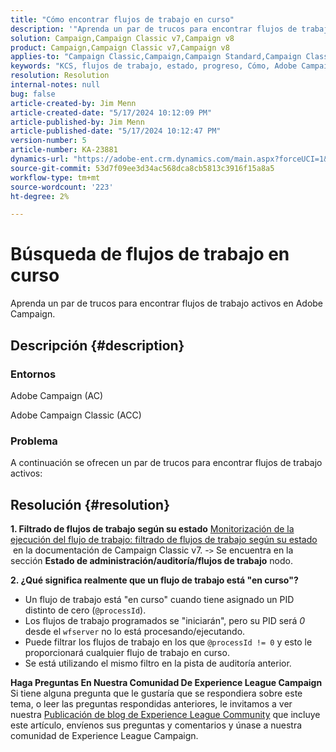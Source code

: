 ```yaml
---
title: "Cómo encontrar flujos de trabajo en curso"
description: '"Aprenda un par de trucos para encontrar flujos de trabajo activos en Adobe Campaign".'
solution: Campaign,Campaign Classic v7,Campaign v8
product: Campaign,Campaign Classic v7,Campaign v8
applies-to: "Campaign Classic,Campaign,Campaign Standard,Campaign Classic v7,Campaign v8"
keywords: "KCS, flujos de trabajo, estado, progreso, Cómo, Adobe Campaign, AC, ACC, Adobe Campaign Classic"
resolution: Resolution
internal-notes: null
bug: false
article-created-by: Jim Menn
article-created-date: "5/17/2024 10:12:09 PM"
article-published-by: Jim Menn
article-published-date: "5/17/2024 10:12:47 PM"
version-number: 5
article-number: KA-23881
dynamics-url: "https://adobe-ent.crm.dynamics.com/main.aspx?forceUCI=1&pagetype=entityrecord&etn=knowledgearticle&id=dd146c7d-9a14-ef11-9f8a-6045bd006268"
source-git-commit: 53d7f09ee3d34ac568dca8cb5813c3916f15a8a5
workflow-type: tm+mt
source-wordcount: '223'
ht-degree: 2%

---
```


# Búsqueda de flujos de trabajo en curso


Aprenda un par de trucos para encontrar flujos de trabajo activos en Adobe Campaign.

## Descripción {#description}


### Entornos

Adobe Campaign (AC)

Adobe Campaign Classic (ACC)

### Problema

A continuación se ofrecen un par de trucos para encontrar flujos de trabajo activos:


## Resolución {#resolution}


<b>1. Filtrado de flujos de trabajo según su estado</b>
[Monitorización de la ejecución del flujo de trabajo: filtrado de flujos de trabajo según su estado](https://experienceleague.adobe.com/docs/campaign-classic/using/automating-with-workflows/monitoring-workflows/monitoring-workflow-execution.html?lang=en#filtering-workflows-status)  en la documentación de Campaign Classic v7.
-`>`  Se encuentra en la sección <b>Estado de administración/auditoría/flujos de trabajo</b> nodo.

<b>2. ¿Qué significa realmente que un flujo de trabajo está &quot;en curso&quot;?</b>
- Un flujo de trabajo está &quot;en curso&quot; cuando tiene asignado un PID distinto de cero (`@processId`).
- Los flujos de trabajo programados se &quot;iniciarán&quot;, pero su PID será *0* desde el `wfserver` no lo está procesando/ejecutando.
- Puede filtrar los flujos de trabajo en los que `@processId != 0` y esto le proporcionará cualquier flujo de trabajo en curso.
- Se está utilizando el mismo filtro en la pista de auditoría anterior.




<b>Haga Preguntas En Nuestra Comunidad De Experience League Campaign</b>
Si tiene alguna pregunta que le gustaría que se respondiera sobre este tema, o leer las preguntas respondidas anteriores, le invitamos a ver nuestra [Publicación de blog de Experience League Community](https://experienceleaguecommunities.adobe.com/t5/adobe-campaign-classic-blogs/introducing-top-kcs-articles-curated-for-your-troubleshooting/bc-p/672426#M132 "Seguir vínculo") que incluye este artículo, envíenos sus preguntas y comentarios y únase a nuestra comunidad de Experience League Campaign.
